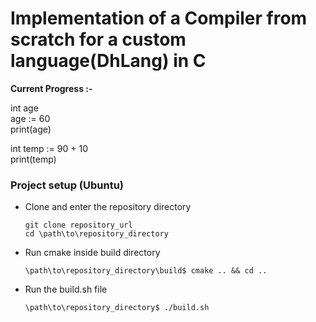 # Implementation of a Compiler from scratch for a custom language(DhLang) in C

**Current Progress :-**

int  age</br> 
age := 60</br> 
print(age)

int temp := 90 + 10</br>
print(temp)




### Project setup (Ubuntu)
- Clone and enter the repository directory
  ```
  git clone repository_url
  cd \path\to\repository_directory
  ```
- Run cmake inside build directory
  ```
  \path\to\repository_directory\build$ cmake .. && cd ..
  ```
- Run the build.sh file
  ```
  \path\to\repository_directory$ ./build.sh
  ```
